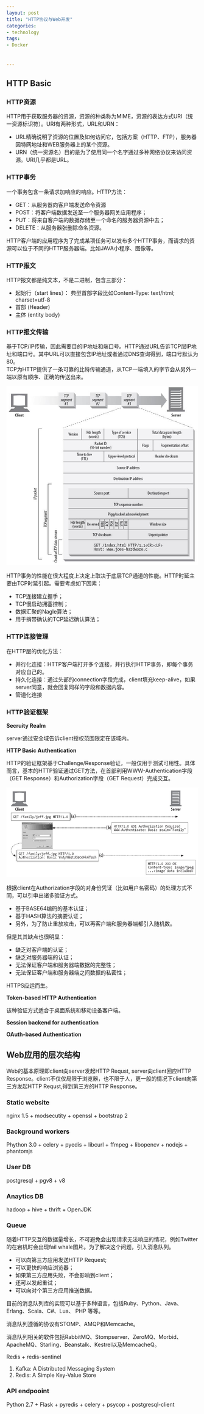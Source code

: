 ```yaml
---
layout: post
title: "HTTP协议与Web开发"
categories:
- technology  
tags:
- Docker


---
```



## HTTP Basic ##  

### HTTP资源 ###

HTTP用于获取服务器的资源，资源的种类称为MIME，资源的表达方式URI（统一资源标识符）。URI有两种形式，URL和URN：      

* URL精确说明了资源的位置及如何访问它，包括方案（HTTP、FTP），服务器因特网地址和WEB服务器上的某个资源。  
* URN（统一资源名）目的是为了使用同一个名字通过多种网络协议来访问资源。URI几乎都是URL。


### HTTP事务 ###  

一个事务包含一条请求加响应的响应。HTTP方法：    

* GET：从服务器向客户端发送命令资源     
* POST：将客户端数据发送至一个服务器网关应用程序；  
* PUT：将来自客户端的数据存储至一个命名的服务器资源中去；  
* DELETE：从服务器张删除命名资源。  

HTTP客户端的应用程序为了完成某项任务可以发布多个HTTP事务，而请求的资源可以位于不同的HTTP服务器端。比如JAVA小程序、图像等。

### HTTP报文 ###   

HTTP报文都是纯文本，不是二进制，包含三部分：     

* 起始行（start lines）： 典型首部字段比如Content-Type: text/html; charset=utf-8    
* 首部 (Header)   
* 主体 (entity body)

### HTTP报文传输 ###

基于TCP/IP传输，因此需要目的IP地址和端口号。HTTP通过URL告诉TCP层IP地址和端口号。其中URL可以直接包含IP地址或者通过DNS查询得到，端口号默认为80。  
TCP为HTTP提供了一条可靠的比特传输通道，从TCP一端填入的字节会从另外一端以原有顺序、正确的传送出来。  

![图片](/assets/images/tcp_http.jpg)
 
HTTP事务的性能在很大程度上决定上取决于底层TCP通道的性能。HTTP时延主要由TCP时延引起。需要考虑如下因素：  
  
* TCP连接建立握手；  
* TCP慢启动拥塞控制；  
* 数据汇聚的Nagle算法；  
* 用于捎带确认的TCP延迟确认算法；    

### HTTP连接管理 ###

在HTTP层的优化方法：      

* 并行化连接：HTTP客户端打开多个连接，并行执行HTTP事务，即每个事务对应自己的。  
* 持久化连接：通过头部的connection字段完成，client填充keep-alive，如果server同意，就会回复同样的字段和数据内容。  
* 管道化连接  

### HTTP验证框架 ###  
  
**Secruity Realm**  

server通过安全域告诉client授权范围限定在该域内。        

**HTTP Basic Authentication**           

HTTP的验证框架基于Challenge/Response验证，一般仅用于测试可用性。具体而言，基本的HTTP验证通过GET方法，在首部利用WWW-Authentication字段（GET Response）和Authorization字段（GET Request）完成交互。 

![图片](/assets/images/http_auth.jpg)
   
根据client在Authorization字段的对身份凭证（比如用户名密码）的处理方式不同，可以引申出诸多验证方式。    
* 基于BASE64编码的基本认证；  
* 基于HASH算法的摘要认证；  
* 另外，为了防止重放攻击，可以再客户端和服务器端都引入随机数。    

但是其其缺点也很明显：  
* 缺乏对客户端的认证；  
* 缺乏对服务器端的认证；  
* 无法保证客户端和服务器端数据的完整性；  
* 无法保证客户端和服务器端之间数据的私密性；  

HTTPS应运而生。    

**Token-based HTTP Authentication**
  
该种验证方式适合于桌面系统和移动设备客户端。

**Session backend for authentication**  

**OAuth-based Authentication**  


## Web应用的层次结构 ##  

Web的基本原理即client向server发起HTTP Requst, server向client回应HTTP Response。client不仅仅局限于浏览器，也不限于人，更一般的情况下client向第三方发起HTTP Requst,得到第三方的HTTP Response。

### Static website ###

nginx 1.5 + modsecutity + openssl + bootstrap 2

### Background workers ###  

Phython 3.0 + celery + pyedis + libcurl + ffmpeg + libopencv + nodejs + phantomjs

### User DB ###  

postgresql + pgv8 + v8  

### Anaytics DB ###  

hadoop + hive + thrift + OpenJDK  

### Queue ###  

随着HTTP交互的数据量增长，不可避免会出现请求无法响应的情况，例如Twitter的在宕机时会出现fail whale图片。为了解决这个问题，引入消息队列。    

* 可以向第三方应用发送HTTP Request;  
* 可以更快的响应浏览器；  
* 如果第三方应用失败，不会影响到client；  
* 还可以发起重试；  
* 可以向对个第三方应用推送数据。  

目前的消息队列库的实现可以基于多种语言，包括Ruby、Python、Java、Erlang、Scala、C#、Lua、 PHP 等等。  

消息队列遵循的协议有STOMP、AMQP和Memcache。  
	
消息队列相关的软件包括RabbitMQ、Stompserver、ZeroMQ、Morbid、ApacheMQ、Starling、Beanstalk、Kestrel以及MemcacheQ。  

Redis + redis-sentinel

1.	Kafka: A Distributed Messaging System
2.	Redis: A Simple Key-Value Store

### API endpooint ###  

Python 2.7 + Flask + pyredis + celery + psycop + postgresql-client
